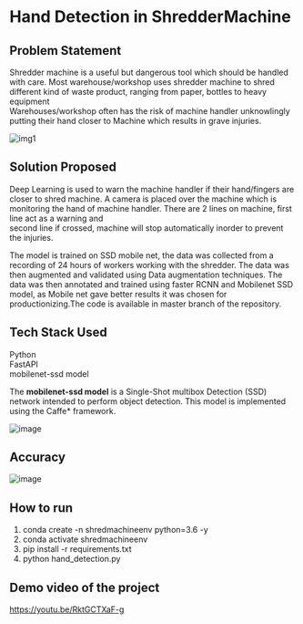# Hand Detection in ShredderMachine



## Problem Statement

Shredder machine is a useful but dangerous tool which should be handled with care. Most warehouse/workshop uses shredder machine to shred different kind of waste product, ranging from paper, bottles to heavy equipment </br>
Warehouses/workshop often has the risk of machine handler unknowlingly putting their hand closer to Machine which results in grave injuries.

![img1](https://github.com/ravi0dubey/ShredderMachine/assets/38419795/8e3cbcbe-3a52-4ff2-8e2e-d6b3a4563c8b)


## Solution Proposed

Deep Learning is used to warn the machine handler if their hand/fingers are closer to shred machine. A camera is placed over the machine which is monitoring the hand of machine handler. There are 2 lines on machine, first line act as a warning and  </br>
second line if crossed, machine will stop automatically inorder to prevent the injuries.

The model is trained on SSD mobile net, the data was collected from a recording of 24 hours of workers working with the shredder. The data was then augmented and validated using Data augmentation techniques. The data was then annotated and trained using faster RCNN and Mobilenet SSD model, as Mobile net gave better results it was chosen for productionizing.The code is available in master branch of the repository.


## Tech Stack Used
Python </br>
FastAPI </br>
mobilenet-ssd model </br>

The **mobilenet-ssd model** is a Single-Shot multibox Detection (SSD) network intended to perform object detection. This model is implemented using the Caffe* framework.

![image](https://github.com/ravi0dubey/ShredderMachine/assets/38419795/824776e4-5506-4fbd-b363-72bca9a53204)

## Accuracy
![image](https://github.com/ravi0dubey/ShredderMachine/assets/38419795/69253758-a67e-46e6-b45e-9655616cc193)


## How to run  
1. conda create -n shredmachineenv python=3.6 -y  </br>
2. conda activate shredmachineenv </br>
3. pip install -r requirements.txt </br>
4. python hand_detection.py </br>

## Demo video of the project
https://youtu.be/RktGCTXaF-g
